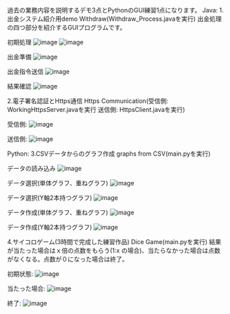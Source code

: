 過去の業務内容を説明するデモ3点とPythonのGUI練習1点になります。
Java:
1.出金システム紹介用demo  Withdraw(Withdraw_Process.javaを実行)
出金処理の四つ部分を紹介するGUIプログラムです。

初期処理
![image](https://github.com/Touyuki/Demos/blob/main/Withdraw/image/0.png)
![image](https://github.com/Touyuki/Demos/blob/main/Withdraw/image/1.png)

出金準備
![image](https://github.com/Touyuki/Demos/blob/main/Withdraw/image/2.png)

出金指令送信
![image](https://github.com/Touyuki/Demos/blob/main/Withdraw/image/3.png)

結果確認
![image](https://github.com/Touyuki/Demos/blob/main/Withdraw/image/4.png)

2.電子署名認証とHttps通信 Https Communication(受信側: WorkingHttpsServer.javaを実行 送信側: HttpsClient.javaを実行)

受信側:
![image](https://github.com/Touyuki/Demos/blob/main/Https%20Communication/image/receiver.png)

送信側:
![image](https://github.com/Touyuki/Demos/blob/main/Https%20Communication/image/sender.png)

Python:
3.CSVデータからのグラフ作成 graphs from CSV(main.pyを実行)

データの読み込み
![image](https://github.com/Touyuki/Demos/blob/main/graphs%20from%20CSV/images/tab1.png)

データ選択(単体グラフ、重ねグラフ)
![image](https://github.com/Touyuki/Demos/blob/main/graphs%20from%20CSV/images/tab2.png)

データ選択(Y軸2本持つグラフ)
![image](https://github.com/Touyuki/Demos/blob/main/graphs%20from%20CSV/images/tab3.png)

データ作成(単体グラフ、重ねグラフ)
![image](https://github.com/Touyuki/Demos/blob/main/graphs%20from%20CSV/images/tab4.png)

データ作成(Y軸2本持つグラフ)
![image](https://github.com/Touyuki/Demos/blob/main/graphs%20from%20CSV/images/tab5.png)

4.サイコロゲーム(3時間で完成した練習作品)  Dice Game(main.pyを実行)
結果が当たった場合はｘ倍の点数をもらう(1:x の場合)、当たらなかった場合は点数がなくなる。点数が０になった場合は終了。

初期状態:
![image](https://github.com/Touyuki/Demos/blob/main/Dice%20Game/image/0.png)

当たった場合:
![image](https://github.com/Touyuki/Demos/blob/main/Dice%20Game/image/win.png)

終了:
![image](https://github.com/Touyuki/Demos/blob/main/Dice%20Game/image/lose.png)



